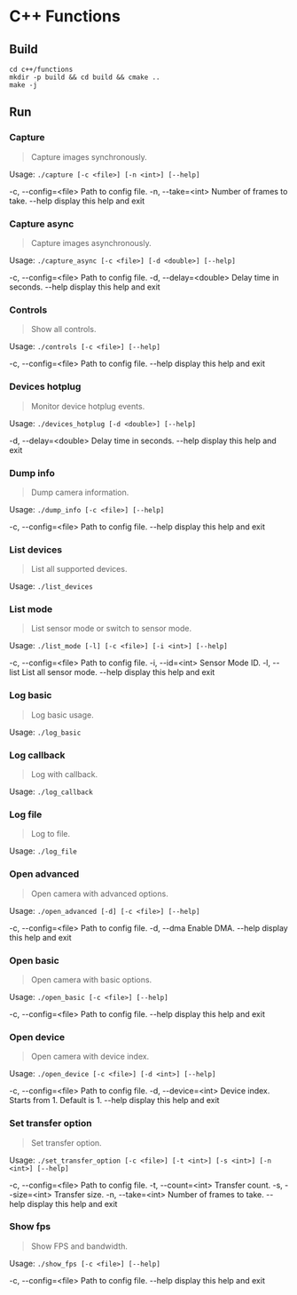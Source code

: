# C++ Functions

## Build

```
cd c++/functions
mkdir -p build && cd build && cmake ..
make -j
```

## Run

### Capture

> Capture images synchronously.

Usage: `./capture [-c <file>] [-n <int>] [--help]`

-c, --config=\<file>      Path to config file.
-n, --take=\<int>         Number of frames to take.
--help                    display this help and exit

### Capture async

> Capture images asynchronously.

Usage: `./capture_async [-c <file>] [-d <double>] [--help]`

-c, --config=\<file>      Path to config file.
-d, --delay=\<double>     Delay time in seconds.
--help                    display this help and exit

### Controls

> Show all controls.

Usage: `./controls [-c <file>] [--help]`

-c, --config=\<file>      Path to config file.
--help                    display this help and exit

### Devices hotplug

> Monitor device hotplug events.

Usage: `./devices_hotplug [-d <double>] [--help]`

-d, --delay=\<double>     Delay time in seconds.
--help                    display this help and exit

### Dump info

> Dump camera information.

Usage: `./dump_info [-c <file>] [--help]`

-c, --config=\<file>      Path to config file.
--help                    display this help and exit

### List devices

> List all supported devices.

Usage: `./list_devices`

### List mode

> List sensor mode or switch to sensor mode.

Usage: `./list_mode [-l] [-c <file>] [-i <int>] [--help]`

-c, --config=\<file>      Path to config file.
-i, --id=\<int>           Sensor Mode ID.
-l, --list                List all sensor mode.
--help                    display this help and exit

### Log basic

> Log basic usage.

Usage: `./log_basic`

### Log callback

> Log with callback.

Usage: `./log_callback`

### Log file

> Log to file.

Usage: `./log_file`

### Open advanced

> Open camera with advanced options.

Usage: `./open_advanced [-d] [-c <file>] [--help]`

-c, --config=\<file>      Path to config file.
-d, --dma                 Enable DMA.
--help                    display this help and exit

### Open basic

> Open camera with basic options.

Usage: `./open_basic [-c <file>] [--help]`

-c, --config=\<file>      Path to config file.
--help                    display this help and exit

### Open device

> Open camera with device index.

Usage: `./open_device [-c <file>] [-d <int>] [--help]`

-c, --config=\<file>      Path to config file.
-d, --device=\<int>       Device index. Starts from 1. Default is 1.
--help                    display this help and exit

### Set transfer option

> Set transfer option.

Usage: `./set_transfer_option [-c <file>] [-t <int>] [-s <int>] [-n <int>] [--help]`

-c, --config=\<file>      Path to config file.
-t, --count=\<int>        Transfer count.
-s, --size=\<int>         Transfer size.
-n, --take=\<int>         Number of frames to take.
--help                    display this help and exit

### Show fps

> Show FPS and bandwidth.

Usage: `./show_fps [-c <file>] [--help]`

-c, --config=\<file>      Path to config file.
--help                    display this help and exit
